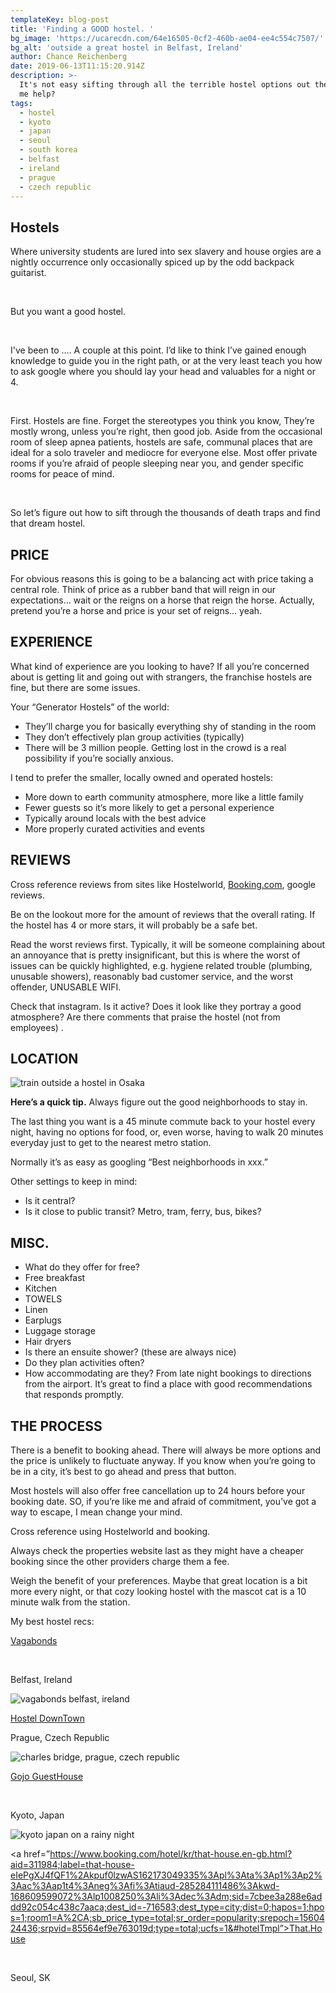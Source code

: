 ```yaml
---
templateKey: blog-post
title: 'Finding a GOOD hostel. '
bg_image: 'https://ucarecdn.com/64e16505-0cf2-460b-ae04-ee4c554c7507/'
bg_alt: 'outside a great hostel in Belfast, Ireland'
author: Chance Reichenberg
date: 2019-06-13T11:15:20.914Z
description: >-
  It's not easy sifting through all the terrible hostel options out there. Let
  me help?
tags:
  - hostel
  - kyoto
  - japan
  - seoul
  - south korea
  - belfast
  - ireland
  - prague
  - czech republic
---
```

<div class="article-text">

## Hostels

Where university students are lured into sex slavery and house orgies are a nightly occurrence only occasionally spiced up by the odd backpack guitarist.

</br>

But you want a good hostel.

</br>

I've been to …. A couple at this point. I’d like to think I’ve gained enough knowledge to guide you in the right path, or at the very least teach you how to ask google where you should lay your head and valuables for a night or 4.

</br>

First. Hostels are fine. Forget the stereotypes you think you know, They’re mostly wrong, unless you’re right, then good job. Aside from the occasional room of sleep apnea patients, hostels are safe, communal places that are ideal for a solo traveler and mediocre for everyone else. Most offer private rooms if you’re afraid of people sleeping near you, and gender specific rooms for peace of mind.

</br>

So let’s figure out how to sift through the thousands of death traps and find that dream hostel.

## PRICE

For obvious reasons this is going to be a balancing act with price taking a central role. Think of price as a rubber band that will reign in our expectations… wait or the reigns on a horse that reign the horse. Actually, pretend you’re a horse and price is your set of reigns… yeah.

## EXPERIENCE

What kind of experience are you looking to have? If all you’re concerned about is getting lit and going out with strangers, the franchise hostels are fine, but there are some issues.</br>

Your “Generator Hostels” of the world:

* They’ll charge you for basically everything shy of standing in the room
* They don’t effectively plan group activities (typically)
* There will be 3 million people. Getting lost in the crowd is a real possibility if you’re socially anxious.</br>

I tend to prefer the smaller, locally owned and operated hostels:

* More down to earth community atmosphere, more like a little family 
* Fewer guests so it’s more likely to get a personal experience
* Typically around locals with the best advice
* More properly curated activities and events

## REVIEWS

Cross reference reviews from sites like Hostelworld, <a href="https://www.booking.com/s/34_6/871fccd7">Booking.com</a>, google reviews.</br>

 Be on the lookout more for the amount of reviews that the overall rating. If the hostel has 4 or more stars, it will probably be a safe bet.
 </br>

Read the worst reviews first. Typically, it will be someone complaining about an annoyance that is pretty insignificant, but this is where the worst of issues can be quickly highlighted, e.g. hygiene related trouble (plumbing, unusable showers), reasonably bad customer service, and the worst offender, UNUSABLE WIFI.</br>

Check that instagram. Is it active? Does it look like they portray a good atmosphere? Are there comments that praise the hostel (not from employees)
.

## LOCATION

</div>

<div class="article-image">

![train outside a hostel in Osaka](https://ucarecdn.com/9863bdba-30fd-4c81-873b-dcdbdd5ebd01/-/resize/1000x/-/quality/lighter/ "train outside a hostel in Osaka")

</div>

<div class="article-text">

**Here’s a quick tip.** Always figure out the good neighborhoods to stay in.
</br>

The last thing you want is a 45 minute commute back to your hostel every night, having no options for food, or, even worse, having to walk 20 minutes everyday just to get to the nearest metro station.</br>

Normally it’s as easy as googling “Best neighborhoods in xxx.”</br>

Other settings to keep in mind: 

* Is it central?
* Is it close to public transit? Metro, tram, ferry, bus, bikes?

## MISC.

* What do they offer for free?
* Free breakfast
* Kitchen
* TOWELS
* Linen
* Earplugs
* Luggage storage
* Hair dryers
* Is there an ensuite shower? (these are always nice)
* Do they plan activities often?
* How accommodating are they? From late night bookings to directions from the airport. It’s great to find a place with good recommendations that responds promptly. 

## THE PROCESS

There is a benefit to booking ahead. There will always be more options and the price is unlikely to fluctuate anyway. If you know when you’re going to be in a city, it’s best to go ahead and press that button.</br>

Most hostels will also offer free cancellation up to 24 hours before your booking date. SO, if you’re like me and afraid of commitment, you’ve got a way to escape, I mean change your mind.</br>

Cross reference using Hostelworld and booking.</br>

Always check the properties website last as they might have a cheaper booking since the other providers charge them a fee.</br>

Weigh the benefit of your preferences. Maybe that great location is a bit more every night, or that cozy looking hostel with the mascot cat is a 10 minute walk from the station.</br>

My best hostel recs:

<a href=”http://www.vagabondsbelfast.com/”>Vagabonds</a>

</br>

 Belfast, Ireland

</div>

<div class="article-image">

![vagabonds belfast, ireland](https://ucarecdn.com/be033be7-291c-43ac-8a7a-20db63fee9d5/-/resize/1000x/-/quality/lighter/ "vagabonds belfast, ireland")

</div>

<div class="article-text">

<a href="https://hostel-downtown.cz/en/">Hostel DownTown</a>

Prague, Czech Republic

</div>

<div class="article-image">

![charles bridge, prague, czech republic](https://ucarecdn.com/96ff19dd-f9cf-49a6-8327-186fc8b1e9ce/-/resize/1000x/-/quality/lighter/ "charles bridge, prague, czech republic")

</div>

<div class="article-text">

<A href=”http://gojo-guest-house.com/”>Gojo GuestHouse</a>

</br>

 Kyoto, Japan

</div>

<div class="article-image">

![kyoto japan on a rainy night](https://ucarecdn.com/fdb60256-766b-4f88-bbe1-f724d54d3e5e/-/resize/1000x/-/quality/lighter/ "kyoto japan on a rainy night")

</div>

<div class="article-text">

<a href=”https://www.booking.com/hotel/kr/that-house.en-gb.html?aid=311984;label=that-house-eIePgXJ4fQF1%2Akpuf0lzwAS162173049335%3Apl%3Ata%3Ap1%3Ap2%3Aac%3Aap1t4%3Aneg%3Afi%3Atiaud-285284111486%3Akwd-168609599072%3Alp1008250%3Ali%3Adec%3Adm;sid=7cbee3a288e6addd92c054c438c7aaca;dest_id=-716583;dest_type=city;dist=0;hapos=1;hpos=1;room1=A%2CA;sb_price_type=total;sr_order=popularity;srepoch=1560424436;srpvid=85564ef9e763019d;type=total;ucfs=1&#hotelTmpl”>That.House</a>

</br>

 Seoul, SK

</div>
